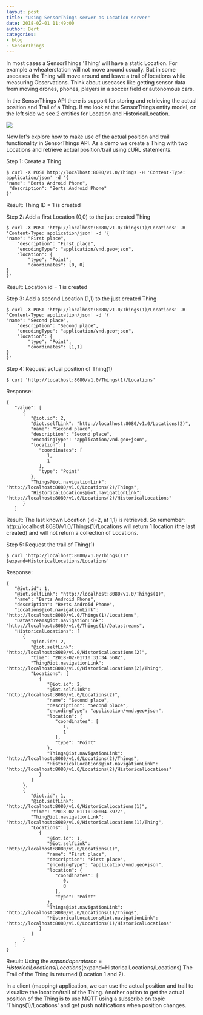 ```yaml
---
layout: post
title: "Using SensorThings server as Location server"
date: 2018-02-01 11:49:00
author: Bert
categories: 
- blog
- SensorThings
---
```

In most cases a SensorThings 'Thing' will have a static Location. For example a wheaterstation will not move around usually. But in some usecases the Thing will move 
around and leave a trail of locations while measuring Observations. Think about usecases like getting sensor data from moving drones, phones, players in a soccer field or autonomous cars.

In the SensorThings API there is support for storing and retrieving the actual position and Trail of a Thing.
If we look at the SensorThings entity model, on the left side we see 2 entities for Location and HistoricalLocation.

<img src="../../../assets/img/blog/SensorThings_API_data_model_locations.png">

Now let's explore how to make use of the actual position and trail functionality in SensorThings API. As a demo we create a Thing with two Locations and retrieve actual position/trail using cURL statements.

Step 1: Create a Thing

```
$ curl -X POST http://localhost:8080/v1.0/Things -H 'Content-Type: application/json' -d '{
"name": "Berts Android Phone",
 "description": "Berts Android Phone"
}'
```

Result: Thing ID = 1 is created

Step 2: Add a first Location (0,0) to the just created Thing

```
$ curl -X POST 'http://localhost:8080/v1.0/Things(1)/Locations' -H 'Content-Type: application/json' -d '{
"name": "First place",
    "description": "First place",
    "encodingType": "application/vnd.geo+json",
    "location": {
        "type": "Point",
        "coordinates": [0, 0]
}
}'
```

Result: Location id = 1 is created

Step 3: Add a second Location (1,1) to the just created Thing

```
$ curl -X POST 'http://localhost:8080/v1.0/Things(1)/Locations' -H 'Content-Type: application/json' -d '{
"name": "Second place",
    "description": "Second place",
    "encodingType": "application/vnd.geo+json",
    "location": {
        "type": "Point",
        "coordinates": [1,1]
}
}'
```

Step 4: Request actual position of Thing(1)

```
$ curl 'http://localhost:8080/v1.0/Things(1)/Locations'
```

Response:

```
{
   "value": [
      {
         "@iot.id": 2,
         "@iot.selfLink": "http://localhost:8080/v1.0/Locations(2)",
         "name": "Second place",
         "description": "Second place",
         "encodingType": "application/vnd.geo+json",
         "location": {
            "coordinates": [
               1,
               1
            ],
            "type": "Point"
         },
         "Things@iot.navigationLink": "http://localhost:8080/v1.0/Locations(2)/Things",
         "HistoricalLocations@iot.navigationLink": "http://localhost:8080/v1.0/Locations(2)/HistoricalLocations"
      }
   ]
```

Result: The last known Location (id=2, at 1,1) is retrieved. So remember: http://localhost:8080/v1.0/Things(1)/Locations will return 1 location (the last created) and will not return a collection of Locations.

Step 5: Request the trail of Thing(1)

```
$ curl 'http://localhost:8080/v1.0/Things(1)?$expand=HistoricalLocations/Locations'
```

Response:

```
{
   "@iot.id": 1,
   "@iot.selfLink": "http://localhost:8080/v1.0/Things(1)",
   "name": "Berts Android Phone",
   "description": "Berts Android Phone",
   "Locations@iot.navigationLink": "http://localhost:8080/v1.0/Things(1)/Locations",
   "Datastreams@iot.navigationLink": "http://localhost:8080/v1.0/Things(1)/Datastreams",
   "HistoricalLocations": [
      {
         "@iot.id": 2,
         "@iot.selfLink": "http://localhost:8080/v1.0/HistoricalLocations(2)",
         "time": "2018-02-01T10:31:34.568Z",
         "Thing@iot.navigationLink": "http://localhost:8080/v1.0/HistoricalLocations(2)/Thing",
         "Locations": [
            {
               "@iot.id": 2,
               "@iot.selfLink": "http://localhost:8080/v1.0/Locations(2)",
               "name": "Second place",
               "description": "Second place",
               "encodingType": "application/vnd.geo+json",
               "location": {
                  "coordinates": [
                     1,
                     1
                  ],
                  "type": "Point"
               },
               "Things@iot.navigationLink": "http://localhost:8080/v1.0/Locations(2)/Things",
               "HistoricalLocations@iot.navigationLink": "http://localhost:8080/v1.0/Locations(2)/HistoricalLocations"
            }
         ]
      },
      {
         "@iot.id": 1,
         "@iot.selfLink": "http://localhost:8080/v1.0/HistoricalLocations(1)",
         "time": "2018-02-01T10:30:04.397Z",
         "Thing@iot.navigationLink": "http://localhost:8080/v1.0/HistoricalLocations(1)/Thing",
         "Locations": [
            {
               "@iot.id": 1,
               "@iot.selfLink": "http://localhost:8080/v1.0/Locations(1)",
               "name": "First place",
               "description": "First place",
               "encodingType": "application/vnd.geo+json",
               "location": {
                  "coordinates": [
                     0,
                     0
                  ],
                  "type": "Point"
               },
               "Things@iot.navigationLink": "http://localhost:8080/v1.0/Locations(1)/Things",
               "HistoricalLocations@iot.navigationLink": "http://localhost:8080/v1.0/Locations(1)/HistoricalLocations"
            }
         ]
      }
   ]
}
````

Result: Using the $expand operator on =HistoricalLocations/Locations ($expand=HistoricalLocations/Locations) The Trail of the Thing is returned (Location 1 and 2). 

In a client (mapping) application, we can use the actual position and trail to visualize the location/trail of the Thing. Another option to get the actual position of the Thing is to use MQTT using a subscribe on topic 'Things(1)/Locations' and get push notifications when position changes. 











